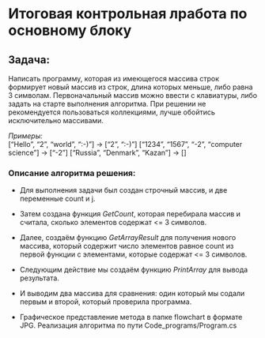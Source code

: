# Итоговая контрольная лработа по основному блоку

## Задача:

 Написать программу, которая из имеющегося массива строк формирует новый массив из строк, длина которых меньше, либо равна 3 символам. Первоначальный массив можно ввести с клавиатуры, либо задать на старте выполнения алгоритма. При решении не рекомендуется пользоваться коллекциями, лучше обойтись исключительно массивами.

*Примеры:*<br>
[“Hello”, “2”, “world”, “:-)”] → [“2”, “:-)”]
[“1234”, “1567”, “-2”, “computer science”] → [“-2”]
[“Russia”, “Denmark”, “Kazan”] → []

### Описание алгоритма решения:

* Для выполнения задачи был создан строчный массив, и две переменные сount и j. 
* Затем создана функция  *GetCount*, которая перебирала массив и считала, сколько элементов содержат <= 3 символов.
* Далее, создаём функцию *GetArrayResult* для получения нового массива, который содержит число элементов равное count из первой функции с элементами, которые содержат <= 3 символов.
* Следующим действие мы создаём функцию *PrintArray* для вывода результата.
* И выводим два массива для сравнения: один который мы содали первым и второй, который проверила программа.

* Графическое представление метода в папке flowchart в формате JPG.
Реализация алгоритма по пути Code_programs/Program.cs
